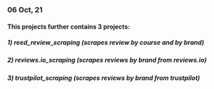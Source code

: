 ### 06 Oct, 21
#### This projects further contains 3 projects:
##### 1) reed_review_scraping (scrapes review by course and by brand)
##### 2) reviews.io_scraping (scrapes reviews by brand from reviews.io)
##### 3) trustpilot_scraping (scrapes reviews by brand from trustpilot)
